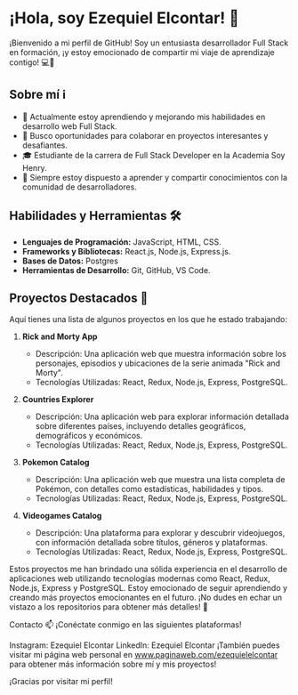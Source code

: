 # ¡Hola, soy Ezequiel Elcontar! 👋

¡Bienvenido a mi perfil de GitHub! Soy un entusiasta desarrollador Full Stack en formación, ¡y estoy emocionado de compartir mi viaje de aprendizaje contigo! 💻🚀

## Sobre mí ℹ️

- 🌱 Actualmente estoy aprendiendo y mejorando mis habilidades en desarrollo web Full Stack.
- 💼 Busco oportunidades para colaborar en proyectos interesantes y desafiantes.
- 🎓 Estudiante de la carrera de Full Stack Developer en la Academia Soy Henry.
- 💬 Siempre estoy dispuesto a aprender y compartir conocimientos con la comunidad de desarrolladores.

## Habilidades y Herramientas 🛠️

- **Lenguajes de Programación:** JavaScript, HTML, CSS.
- **Frameworks y Bibliotecas:** React.js, Node.js, Express.js.
- **Bases de Datos:** Postgres
- **Herramientas de Desarrollo:** Git, GitHub, VS Code.


## Proyectos Destacados 🌟

Aquí tienes una lista de algunos proyectos en los que he estado trabajando:

1. **Rick and Morty App**
   - Descripción: Una aplicación web que muestra información sobre los personajes, episodios y ubicaciones de la serie animada "Rick and Morty".
   - Tecnologías Utilizadas: React, Redux, Node.js, Express, PostgreSQL.

2. **Countries Explorer**
   - Descripción: Una aplicación web para explorar información detallada sobre diferentes países, incluyendo detalles geográficos, demográficos y económicos.
   - Tecnologías Utilizadas: React, Redux, Node.js, Express, PostgreSQL.

3. **Pokemon Catalog**
   - Descripción: Una aplicación web que muestra una lista completa de Pokémon, con detalles como estadísticas, habilidades y tipos.
   - Tecnologías Utilizadas: React, Redux, Node.js, Express, PostgreSQL.

4. **Videogames Catalog**
   - Descripción: Una plataforma para explorar y descubrir videojuegos, con información detallada sobre títulos, géneros y plataformas.
   - Tecnologías Utilizadas: React, Redux, Node.js, Express, PostgreSQL.

Estos proyectos me han brindado una sólida experiencia en el desarrollo de aplicaciones web utilizando tecnologías modernas como React, Redux, Node.js, Express y 
PostgreSQL. Estoy emocionado de seguir aprendiendo y creando más proyectos emocionantes en el futuro. ¡No dudes en echar un vistazo a los repositorios para obtener 
más detalles! 🚀

Contacto 📫
¡Conéctate conmigo en las siguientes plataformas!

Instagram: Ezequiel Elcontar
LinkedIn: Ezequiel Elcontar
¡También puedes visitar mi página web personal en www.paginaweb.com/ezequielelcontar para obtener más información sobre mí y mis proyectos!


¡Gracias por visitar mi perfil!
